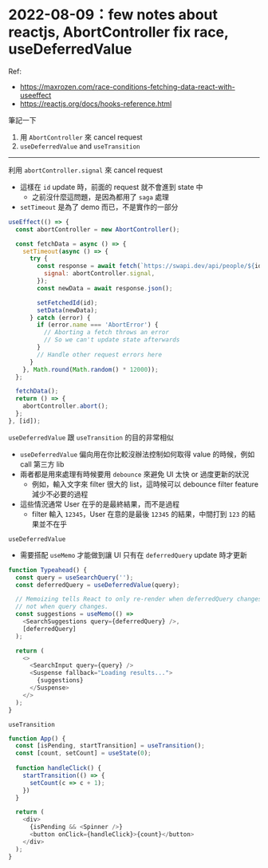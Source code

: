 # 2022-08-09：few notes about reactjs, AbortController fix race, useDeferredValue

Ref:
- https://maxrozen.com/race-conditions-fetching-data-react-with-useeffect
- https://reactjs.org/docs/hooks-reference.html

筆記一下
1. 用 `AbortController` 來 cancel request
2. `useDeferredValue` and `useTransition`

---------------------------------------------

利用 `abortController.signal` 來 cancel request
- 這樣在 `id` update 時，前面的 request 就不會進到 state 中  
  - 之前沒什麼這問題，是因為都用了 `saga` 處理
- `setTimeout` 是為了 demo 而已，不是實作的一部分

```js
useEffect(() => {
  const abortController = new AbortController();

  const fetchData = async () => {
    setTimeout(async () => {
      try {
        const response = await fetch(`https://swapi.dev/api/people/${id}/`, {
          signal: abortController.signal,
        });
        const newData = await response.json();

        setFetchedId(id);
        setData(newData);
      } catch (error) {
        if (error.name === 'AbortError') {
          // Aborting a fetch throws an error
          // So we can't update state afterwards
        }
        // Handle other request errors here
      }
    }, Math.round(Math.random() * 12000));
  };

  fetchData();
  return () => {
    abortController.abort();
  };
}, [id]);
```


`useDeferredValue` 跟 `useTransition` 的目的非常相似  
- `useDeferredValue` 偏向用在你比較沒辦法控制如何取得 value 的時候，例如 call 第三方 lib
- 兩者都是用來處理有時候要用 `debounce` 來避免 UI 太快 or 過度更新的狀況
  - 例如，輸入文字來 filter 很大的 list，這時候可以 debounce filter feature 減少不必要的過程
- 這些情況通常 User 在乎的是最終結果，而不是過程
  - filter 輸入 `12345`，User 在意的是最後 `12345` 的結果，中間打到 `123` 的結果並不在乎

`useDeferredValue`
- 需要搭配 `useMemo` 才能做到讓 UI 只有在 `deferredQuery` update 時才更新

```js
function Typeahead() {
  const query = useSearchQuery('');
  const deferredQuery = useDeferredValue(query);

  // Memoizing tells React to only re-render when deferredQuery changes,
  // not when query changes.
  const suggestions = useMemo(() =>
    <SearchSuggestions query={deferredQuery} />,
    [deferredQuery]
  );

  return (
    <>
      <SearchInput query={query} />
      <Suspense fallback="Loading results...">
        {suggestions}
      </Suspense>
    </>
  );
}
```


`useTransition`

```js
function App() {
  const [isPending, startTransition] = useTransition();
  const [count, setCount] = useState(0);
  
  function handleClick() {
    startTransition(() => {
      setCount(c => c + 1);
    })
  }

  return (
    <div>
      {isPending && <Spinner />}
      <button onClick={handleClick}>{count}</button>
    </div>
  );
}
```
